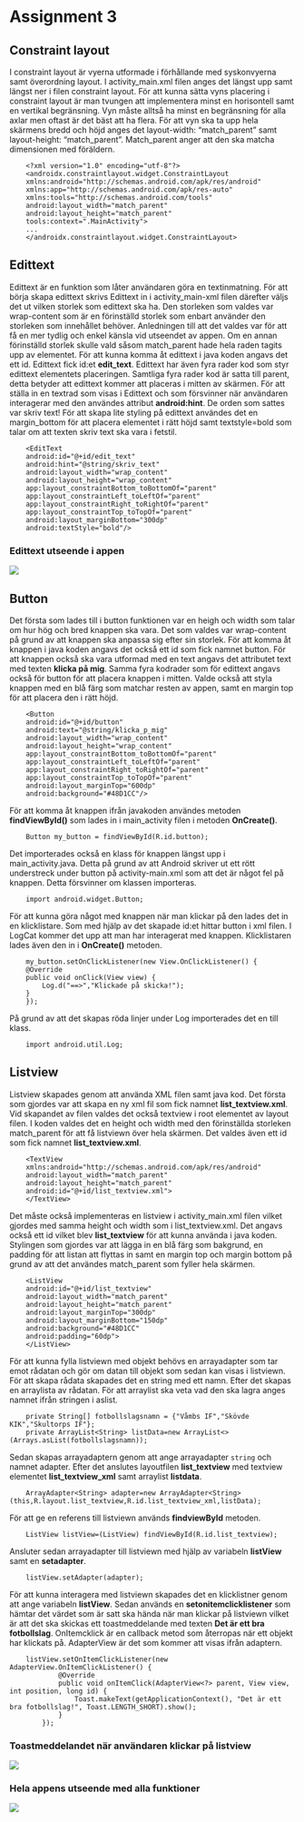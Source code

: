 # Assignment 3
## Constraint layout
I constraint layout är vyerna utformade i förhållande med syskonvyerna samt överordning layout. I activity_main.xml filen anges det längst upp samt längst ner i filen constraint layout. För att kunna sätta vyns placering i constraint layout är man tvungen att implementera minst en horisontell samt en vertikal begränsning. Vyn måste alltså ha minst en begränsning för alla axlar men oftast är det bäst att ha flera. 	För att vyn ska ta upp hela skärmens bredd och höjd anges det layout-width: “match_parent” samt layout-height: “match_parent”. Match_parent anger att den ska matcha dimensionen med föräldern.

```
    <?xml version="1.0" encoding="utf-8"?>
    <androidx.constraintlayout.widget.ConstraintLayout
    xmlns:android="http://schemas.android.com/apk/res/android"
    xmlns:app="http://schemas.android.com/apk/res-auto"
    xmlns:tools="http://schemas.android.com/tools"
    android:layout_width="match_parent"
    android:layout_height="match_parent"
    tools:context=".MainActivity">
    ...
    </androidx.constraintlayout.widget.ConstraintLayout>
```

## Edittext
Edittext är en funktion som låter användaren göra en textinmatning. För att börja skapa edittext skrivs Edittext in i activity_main-xml filen därefter väljs det ut vilken storlek som edittext ska ha. Den storleken som valdes var wrap-content som är en förinställd storlek som enbart använder den storleken som innehållet behöver. Anledningen till att det valdes var för att få en mer tydlig och enkel känsla vid utseendet av appen. Om en annan förinställd storlek skulle vald såsom match_parent hade hela raden tagits upp av elementet. För att kunna komma åt edittext i java koden angavs det ett id. Edittext fick id:et **edit_text**. Edittext har även fyra rader kod som styr edittext elementets placeringen. Samtliga fyra rader kod är satta till parent, detta betyder att edittext kommer att placeras i mitten av skärmen. För att ställa in en textrad som visas i Edittext och som försvinner när användaren interagerar med den användes attribut **android:hint**. De orden som sattes var skriv text! För att skapa lite styling på edittext användes det en margin_bottom för att placera elementet i rätt höjd samt textstyle=bold som talar om att texten skriv text ska vara i fetstil.

```
    <EditText
    android:id="@+id/edit_text"
    android:hint="@string/skriv_text"
    android:layout_width="wrap_content"
    android:layout_height="wrap_content"
    app:layout_constraintBottom_toBottomOf="parent"
    app:layout_constraintLeft_toLeftOf="parent"
    app:layout_constraintRight_toRightOf="parent"
    app:layout_constraintTop_toTopOf="parent"
    android:layout_marginBottom="300dp"
    android:textStyle="bold"/>
```
### Edittext utseende i appen
![](Edittext.png)

## Button
Det första som lades till i button funktionen var en heigh och width som talar om hur hög och bred knappen ska vara. Det som valdes var wrap-content på grund av att knappen ska anpassa sig efter sin storlek. För att komma åt knappen i java koden angavs det också ett id som fick namnet button. För att knappen också ska vara utformad med en text angavs det attributet text med texten **klicka på mig**. Samma fyra kodrader som för edittext angavs också för button för att placera knappen i mitten. Valde också att styla knappen med en blå färg som matchar resten av appen, samt en margin top för att placera den i rätt höjd.

```
    <Button
    android:id="@+id/button"
    android:text="@string/klicka_p_mig"
    android:layout_width="wrap_content"
    android:layout_height="wrap_content"
    app:layout_constraintBottom_toBottomOf="parent"
    app:layout_constraintLeft_toLeftOf="parent"
    app:layout_constraintRight_toRightOf="parent"
    app:layout_constraintTop_toTopOf="parent"
    android:layout_marginTop="600dp"
    android:background="#48D1CC"/>
```

För att komma åt knappen ifrån javakoden användes metoden **findViewById()** som lades in i main_activity filen i metoden **OnCreate()**.

```
    Button my_button = findViewById(R.id.button);
```

Det importerades också en klass för knappen längst upp i main_activity.java. Detta på grund av att Android skriver ut ett rött understreck under button på activity-main.xml som att det är något fel på knappen. Detta försvinner om klassen importeras.

```
    import android.widget.Button;
```

För att kunna göra något med knappen när man klickar på den lades det in en klicklistare. Som med hjälp av det skapade id:et hittar button i xml filen. I LogCat kommer det upp att man har interagerat med knappen. Klicklistaren lades även den in i **OnCreate()** metoden.

```
    my_button.setOnClickListener(new View.OnClickListener() {
    @Override
    public void onClick(View view) {
        Log.d("==>","Klickade på skicka!");
    }
    });
```


På grund av att det skapas röda linjer under Log importerades det en till klass.
```
    import android.util.Log;
```

## Listview
Listview skapades genom att använda XML filen samt java kod. Det första som gjordes var att skapa en ny xml fil som fick namnet **list_textview.xml**. Vid skapandet av filen valdes det också textview i root elementet av layout filen. I koden valdes det en height och width med den förinställda storleken match_parent för att få listviewn över hela skärmen. Det valdes även ett id som fick namnet **list_textview.xml**.

```
    <TextView
    xmlns:android="http://schemas.android.com/apk/res/android"
    android:layout_width="match_parent"
    android:layout_height="match_parent"
    android:id="@+id/list_textview.xml">
    </TextView>
```

Det måste också implementeras en listview i activity_main.xml filen vilket gjordes med samma height och width som i list_textview.xml. Det angavs också ett id vilket blev **list_textview** för att kunna använda i java koden. Stylingen som gjordes var att lägga in en blå färg som bakgrund, en padding för att listan att flyttas in samt en margin top och margin bottom på grund av att det användes match_parent som fyller hela skärmen.

```
    <ListView
    android:id="@+id/list_textview"
    android:layout_width="match_parent"
    android:layout_height="match_parent"
    android:layout_marginTop="300dp"
    android:layout_marginBottom="150dp"
    android:background="#48D1CC"
    android:padding="60dp">
    </ListView>
```


För att kunna fylla listviewn med objekt behövs en arrayadapter som tar emot rådatan och gör om datan till objekt som sedan kan visas i listviewn. För att skapa rådata skapades det en string med ett namn. Efter det skapas en arraylista av rådatan. För att arraylist ska veta vad den ska lagra anges namnet ifrån stringen i aslist.
```
    private String[] fotbollslagsnamn = {"Våmbs IF","Skövde KIK","Skultorps IF"};
    private ArrayList<String> listData=new ArrayList<>(Arrays.asList(fotbollslagsnamn));
```

Sedan skapas arrayadaptern genom att ange arrayadapter `string` och namnet adapter. Efter det anslutes layoutfilen **list_textview** med textview elementet **list_textview_xml** samt arraylist **listdata**.

```
    ArrayAdapter<String> adapter=new ArrayAdapter<String>(this,R.layout.list_textview,R.id.list_textview_xml,listData);
```

För att ge en referens till listviewn används **findviewById** metoden.

```
    ListView listView=(ListView) findViewById(R.id.list_textview);
```

Ansluter sedan arrayadapter till listviewn med hjälp av variabeln **listView** samt en **setadapter**.
```
    listView.setAdapter(adapter);
```

För att kunna interagera med listviewn skapades det en klicklistner genom att ange variabeln **listView**. Sedan används en **setonitemclicklistener** som hämtar det värdet som är satt ska hända när man klickar på listviewn vilket är att det ska skickas ett toastmeddelande med texten **Det är ett bra fotbollslag**. OnItemcklick är en callback metod som återropas när ett objekt har klickats på. AdapterView är det som kommer att visas ifrån adaptern.

```
    listView.setOnItemClickListener(new AdapterView.OnItemClickListener() {
            @Override
            public void onItemClick(AdapterView<?> parent, View view, int position, long id) {
                Toast.makeText(getApplicationContext(), "Det är ett bra fotbollslag!", Toast.LENGTH_SHORT).show();
            }
        });
```
### Toastmeddelandet när användaren klickar på listview
![](Listview.png)

### Hela appens utseende med alla funktioner
![](Appens_utseende.png)



